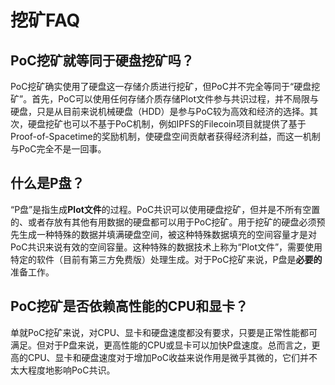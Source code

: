 # 挖矿FAQ

## PoC挖矿就等同于硬盘挖矿吗？

PoC挖矿确实使用了硬盘这一存储介质进行挖矿，但PoC并不完全等同于“硬盘挖矿”。首先，PoC可以使用任何存储介质存储Plot文件参与共识过程，并不局限与硬盘，只是从目前来说机械硬盘（HDD）是参与PoC较为高效和经济的选择。其次，硬盘挖矿也可以不基于PoC机制，例如IPFS的Filecoin项目就提供了基于Proof-of-Spacetime的奖励机制，使硬盘空间贡献者获得经济利益，而这一机制与PoC完全不是一回事。

## 什么是P盘？

“P盘”是指生成**Plot文件**的过程。PoC共识可以使用硬盘挖矿，但并是不所有空置的、或者存放有其他有用数据的硬盘都可以用于PoC挖矿。用于挖矿的硬盘必须预先生成一种特殊的数据并填满硬盘空间，被这种特殊数据填充的空间容量才是对PoC共识来说有效的空间容量。这种特殊的数据技术上称为“Plot文件”，需要使用特定的软件（目前有第三方免费版）处理生成。对于PoC挖矿来说，P盘是**必要的**准备工作。

## PoC挖矿是否依赖高性能的CPU和显卡？

单就PoC挖矿来说，对CPU、显卡和硬盘速度都没有要求，只要是正常性能都可满足。但对于P盘来说，更高性能的CPU或显卡可以加快P盘速度。总而言之，更高的CPU、显卡和硬盘速度对于增加PoC收益来说作用是微乎其微的，它们并不太大程度地影响PoC共识。

